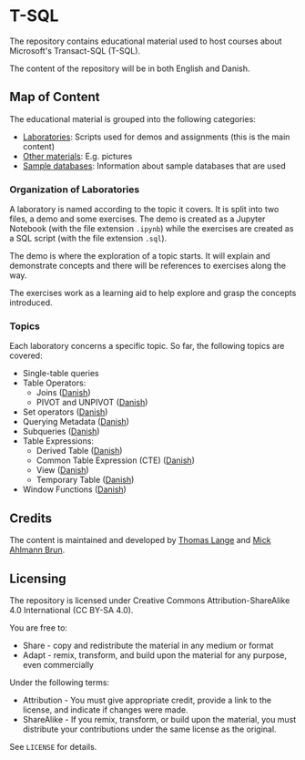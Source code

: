# T-SQL

The repository contains educational material used to host courses about Microsoft's Transact-SQL (T-SQL).

The content of the repository will be in both English and Danish.

## Map of Content

The educational material is grouped into the following categories:

- [Laboratories](Laboratories): Scripts used for demos and assignments (this is the main content)
- [Other materials](Other-materials): E.g. pictures
- [Sample databases](Sample-databases): Information about sample databases that are used

### Organization of Laboratories

A laboratory is named according to the topic it covers. It is split into two files, a demo and some exercises. The demo is created as a Jupyter Notebook (with the file extension `.ipynb`) while the exercises are created as a SQL script (with the file extension `.sql`).

The demo is where the exploration of a topic starts. It will explain and demonstrate concepts and there will be references to exercises along the way.

The exercises work as a learning aid to help explore and grasp the concepts introduced.

### Topics

Each laboratory concerns a specific topic. So far, the following topics are covered:

- Single-table queries
- Table Operators:
  - Joins ([Danish](Laboratories/Danish/Joins.ipynb))
  - PIVOT and UNPIVOT ([Danish](Laboratories/Danish/PIVOT-and-UNPIVOT.ipynb))
- Set operators ([Danish](Laboratories/Danish/Set-operators.ipynb))
- Querying Metadata ([Danish](Laboratories/Danish/Querying-metadata.ipynb))
- Subqueries ([Danish](Laboratories/Danish/Subqueries.ipynb))
- Table Expressions:
  - Derived Table ([Danish](Laboratories/Danish/Derived-tables.ipynb))
  - Common Table Expression (CTE) ([Danish](Laboratories/Danish/CTE.ipynb))
  - View ([Danish](Laboratories/Danish/Views.ipynb))
  - Temporary Table ([Danish](Laboratories/Danish/Temporary-table.ipynb))
- Window Functions ([Danish](Laboratories/Danish/Window-functions.ipynb))

## Credits

The content is maintained and developed by [Thomas Lange](https://github.com/thomas-lange-dk) and [Mick Ahlmann Brun](https://github.com/M1ckB).

## Licensing

The repository is licensed under Creative Commons Attribution-ShareAlike 4.0 International (CC BY-SA 4.0).

You are free to:

- Share - copy and redistribute the material in any medium or format
- Adapt - remix, transform, and build upon the material for any purpose, even commercially

Under the following terms:

- Attribution - You must give appropriate credit, provide a link to the license, and indicate if changes were made.
- ShareAlike - If you remix, transform, or build upon the material, you must distribute your contributions under the same license as the original.

See `LICENSE` for details.
